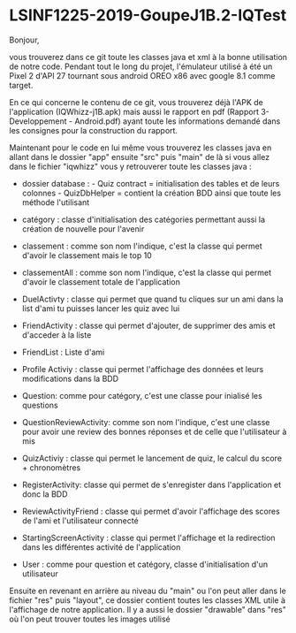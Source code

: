 # LSINF1225-2019-GoupeJ1B.2-IQTest

Bonjour, 

vous trouverez dans ce git toute les classes java et xml à la bonne utilisation de notre code. Pendant tout le long du projet,
l'émulateur utilisé à été un Pixel 2 d'API 27 tournant sous android OREO x86 avec google 8.1 comme target.

En ce qui concerne le contenu de ce git, vous trouverez déjà l'APK de l'application (IQWhizz-j1B.apk) mais aussi le rapport en pdf
(Rapport 3-Developpement - Android.pdf) ayant toute les informations demandé dans les consignes pour la construction du rapport.

Maintenant pour le code en lui même vous trouverez les classes java en allant dans le dossier "app" ensuite "src" puis "main"
de là si vous allez dans le fichier "iqwhizz" vous y retrouverer toute les classes java :

- dossier database : - Quiz contract = initialisation des tables et de leurs colonnes
                     - QuizDbHelper = contient la création BDD ainsi que toute les méthode l'utilisant
 
- catégory : classe d'initialisation des catégories permettant aussi la création de nouvelle pour l'avenir
- classement : comme son nom l'indique, c'est la classe qui permet d'avoir le classement mais le top 10
- classementAll : comme son nom l'indique, c'est la classe qui permet d'avoir le classement totale de l'application
- DuelActivty : classe qui permet que quand tu cliques sur un ami dans la list d'ami tu puisses lancer les quiz avec lui
- FriendActivity : classe qui permet d'ajouter, de supprimer des amis et d'acceder à la liste
- FriendList : Liste d'ami
- Profile Activiy : classe qui permet l'affichage des données et leurs modifications dans la BDD
- Question: comme pour catégory, c'est une classe pour inialisé les questions
- QuestionReviewActivity: comme son nom l'indique, c'est une classe pour avoir une review des bonnes réponses et de celle que 
                          l'utilisateur à mis
- QuizActiviy : classe qui permet le lancement de quiz, le calcul du score + chronomètres 
- RegisterActivity: classe qui permet de s'enregister dans l'application et donc la BDD
- ReviewActivityFriend : classe qui permet d'avoir l'affichage des scores de l'ami et l'utilisateur connecté
- StartingScreenActivity : classe qui permet l'affichage et la redirection dans les différentes activité de l'application
- User : comme pour question et catégory, classe d'initialisation d'un utilisateur

Ensuite en revenant en arrière au niveau du "main" ou l'on peut aller dans le fichier "res" puis "layout", ce dossier contient toutes les
classes XML utile à l'affichage de notre application. Il y a aussi le dossier "drawable" dans "res" où l'on peut trouver toutes les images
utilisé
